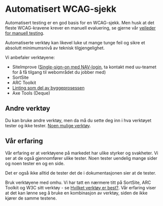 # Automatisert WCAG-sjekk

Automatisert testing er en god basis for en WCAG-sjekk. Men husk at det fleste WCAG-kravene krever en manuell evaluering, se gjerne vår [veileder for manuell testing](/hvordan-faa-det-til/UU-testing/manuell-testing/).

Automatiserte verktøy kan likevel luke ut mange tunge feil og sikre et absolutt minimumsnivå av teknisk tilgjengelighet.

Vi anbefaler verktøyene:  
- SiteImprove ([Single-sign-on med NAV-login](https://my2.siteimprove.com/Auth/Saml2/6274809), ta kontakt med uu-teamet for å få tilgang til webområdet du jobber med)
- SortSite 
- ARC Toolkit  
- [Linting som del av byggeprosessen](https://github.com/navikt/uu-testing)
- Axe Tools (Deque)  


## Andre verktøy 
Du kan bruke andre verktøy, men da må du sette deg inn i hva verktøyet tester og ikke tester. [Noen mulige verktøy](/hvordan-faa-det-til/uu-testing/verktøykasse.md).
 
## Vår erfaring 
Vår erfaring er at verktøyene på markedet har ulike styrker og svakheter. Vi ser at de også gjennomfører ulike tester. Noen tester uendelig mange sider og noen tester en og en side. 
  
Det er også ikke alltid de tester det de i dokumentasjonen sier at de tester.  

Bruk verktøyene med omhu. Vi har tatt en nærmere titt på SortSite, ARC Toolkit og W3C sitt verktøy - se [Hvilket verktøy er best?](/hvordan-faa-det-til/UU-testing/automatisert-testing/hvilket-verktøy-er-best.md).  Vår erfaring viser at det kan lønne seg å bruke en kombinasjon av verktøy, siden de ikke kjører de samme testene.
